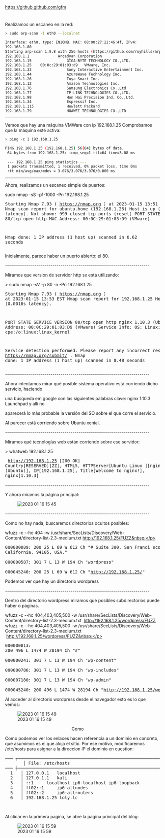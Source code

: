 https://github.github.com/gfm

#
Realizamos un escaneo en la red:
```bash
> sudo arp-scan -I eth0 --localnet
```
```bash
Interface: eth0, type: EN10MB, MAC: 08:00:27:22:46:4f, IPv4: 
192.168.1.80
Starting arp-scan 1.9.8 with 256 hosts (https://github.com/royhills/arp-scan)
192.168.1.1				Arcadyan Corporation
192.168.1.15				GIGA-BYTE TECHNOLOGY CO.,LTD.
192.168.1.25	00:0c:29:01:03:d9	VMware, Inc.
192.168.1.32				Sony Interactive Entertainment Inc.
192.168.1.44				AzureWave Technology Inc.
192.168.1.26				Tuya Smart Inc.
192.168.1.12				Amazon Technologies Inc.
192.168.1.76				Samsung Electronics Co.,Ltd
192.168.1.77				TP-LINK TECHNOLOGIES CO.,LTD.
192.168.1.98				Hon Hai Precision Ind. Co.,Ltd.
192.168.1.34				Espressif Inc.
192.168.1.115				Hewlett Packard
192.168.1.79				HUAWEI TECHNOLOGIES CO.,LTD
```
---
Vemos que hay una máquina VMWare con ip 192.168.1.25
Comprobamos que la máquina esté activa:
```bash
> ping -c 1 192.168.1.25
```
```bash
PING 192.168.1.25 (192.168.1.25) 56(84) bytes of data.
 64 bytes from 192.168.1.25: icmp_seq=1 ttl=64 time=3.08 ms
 
 --- 192.168.1.25 ping statistics ---
 1 packets transmitted, 1 received, 0% packet loss, time 0ms
 rtt min/avg/max/mdev = 3.076/3.076/3.076/0.000 ms
 ```
 ---
 Ahora, realizamos un escaneo simple de puertos:</p><p></p><p>sudo nmap -sS -p1-1000 -Pn 192.168.1.25</p><pre>Starting Nmap 7.93 ( https://nmap.org ) at 2023-01-15 13:51 EST
Nmap scan report for ubuntu.home (192.168.1.25)
Host is up (0.0086s latency).
Not shown: 999 closed tcp ports (reset)
PORT   STATE SERVICE
80/tcp open  http
MAC Address: 00:0C:29:01:03:D9 (VMware)

Nmap done: 1 IP address (1 host up) scanned in 0.62 seconds</pre><p></p><p>Inicialmente, parece haber un puerto abierto: el 80.</p><p></p><p>-------------------------------------------------------------------------</p><p></p><p>Miramos que version de servidor http se está utilizando:</p><p></p><p>&gt; sudo nmap -sV -p 80 -n -Pn 192.168.1.25 &nbsp; &nbsp; &nbsp; &nbsp; &nbsp; &nbsp; &nbsp; &nbsp; &nbsp; &nbsp; &nbsp;</p><p></p><pre> Starting Nmap 7.93 ( https://nmap.org ) at 2023-01-15 13:53 EST
 Nmap scan report for 192.168.1.25
 Host is up (0.0018s latency).
 
 PORT   STATE SERVICE VERSION
 80/tcp open  http    nginx 1.10.3 (Ubuntu)
 MAC Address: 00:0C:29:01:03:D9 (VMware)
 Service Info: OS: Linux; CPE: cpe:/o:linux:linux_kernel
 
 Service detection performed. Please report any incorrect results at https://nmap.org/submit/ .
 Nmap done: 1 IP address (1 host up) scanned in 8.48 seconds
</pre><p>-------------------------------------------------------------------------</p><p></p><p>Ahora intentamos mirar qué posible sistema operativo está corriendo dicho servicio, haciendo</p><p>una búsqueda em google con las siguientes palabras clave: nginx 1.10.3 Launchpad y allí no&nbsp;</p><p>aparecerá lo más probable la versión del SO sobre el que corre el servicio.</p><p></p><p>Al parecer está corriendo sobre Ubuntu xenial.</p><p></p><p>-------------------------------------------------------------------------</p><p></p><p>Miramos qué tecnologías web están corriendo sobre ese servidor:</p><p></p><p>&gt; whatweb 192.168.1.25 &nbsp; &nbsp;</p><p></p><pre> http://192.168.1.25 [200 OK] Country[RESERVED][ZZ], HTML5, HTTPServer[Ubuntu Linux
 ][nginx/1.10.3 (Ubuntu)], IP[192.168.1.25], Title[Welcome to nginx!], nginx[1.10.3]</pre><p></p><p>-------------------------------------------------------------------------</p><p></p><p>Y ahora miramos la página principal:</p>
	<p></p><figure><img alt="2023 01 16 15 45" title="2023 01 16 15 45" src="file:///home/kali/Documents/vulnhub/loly/writeup/2023-01-16_15-45.png"/>
    <figcaption></figcaption></figure><p></p><p>-------------------------------------------------------------------------</p><p></p><p>Como no hay nada, buscaremos directorios ocultos posibles:</p><p></p><p>wfuzz -c --hc 404 -w /usr/share/SecLists/Discovery/Web-Content/directory-list-2.3-medium.txt http://192.168.1.25/FUZZ&nbsp;</p><p></p><pre> 000000009:   200        25 L     69 W       612 Ch      &quot;# Suite 300, San Franci
                                                        sco, California, 94105, 
                                                        USA.&quot;                   
 000000587:   301        7 L      13 W       194 Ch      &quot;wordpress&quot;             
 000045240:   200        25 L     69 W       612 Ch      &quot;http://192.168.1.25/&quot;  </pre><p></p><p>Podemos ver que hay un directorio wordpress</p><p></p><p>-------------------------------------------------------------------------</p><p></p><p>Dentro del directorio wordpress miramos qué posibles subdirectorios puede haber o páginas.</p><p>wfuzz -c --hc 404,403,405,500 -w /usr/share/SecLists/Discovery/Web-Content/directory-list-2.3-medium.txt &nbsp;http://192.168.1.25/wordpress/FUZZ wfuzz -c --hc 404,403,405,500 -w /usr/share/SecLists/Discovery/Web-Content/directory-list-2.3-medium.txt &nbsp;http://192.168.1.25/wordpress/FUZZ&nbsp;</p><p></p><pre>000000013:   200        496 L    1474 W     28194 Ch    &quot;#&quot;                     
000000241:   301        7 L      13 W       194 Ch      &quot;wp-content&quot;            
000000786:   301        7 L      13 W       194 Ch      &quot;wp-includes&quot;           
000007180:   301        7 L      13 W       194 Ch      &quot;wp-admin&quot;              
000045240:   200        496 L    1474 W     28194 Ch    &quot;http://192.168.1.25/wor
                                                       dpress/&quot;  </pre><p></p>
	<p>Al acceder al directorio wordpress desde el navegador esto es lo que vemos:</p>
	<figure>
    <img alt="2023 01 16 15 49" title="2023 01 16 15 49" src="file:///home/kali/Documents/vulnhub/loly/writeup/2023-01-16_15-49.png"/>
    <figcaption>2023 01 16 15 49</figcaption>
  </figure><p>&nbsp; &nbsp; &nbsp; &nbsp; &nbsp;  &nbsp; &nbsp; &nbsp; &nbsp; &nbsp; &nbsp; &nbsp; &nbsp; &nbsp; &nbsp; &nbsp; &nbsp; &nbsp; &nbsp; &nbsp; &nbsp; &nbsp; &nbsp; &nbsp; &nbsp; &nbsp; &nbsp; &nbsp;Como</p>
	<p>Como podemos ver los enlaces hacen referencia a un dominio en concreto, que asumimos es el que aloja el sitio. Por ese motivo, modificaremos /etc/hosts para asignar a la direccion IP el dominio en cuestion:</p>
	<pre>─── ┬──────────────────────────────────────────────────────────────────────────────────────────
       │ File: /etc/hosts
─── ┼──────────────────────────────────────────────────────────────────────────────────────────
  1   │ 127.0.0.1   localhost
  2   │ 127.0.1.1   kali
  3   │ ::1     localhost ip6-localhost ip6-loopback
  4   │ ff02::1     ip6-allnodes
  5   │ ff02::2     ip6-allrouters
  6   │ 192.168.1.25 loly.lc</pre><p>&nbsp;&nbsp;</p>
	<p>Al clicar en la primera pagina, se abre la pagina principal del blog:</p>
	<figure>
    <img alt="2023 01 16 15 59" title="2023 01 16 15 59" src="file:///home/kali/Documents/vulnhub/loly/writeup/2023-01-16_15-59.png"/>
    <figcaption>2023 01 16 15 59</figcaption>
  </figure><p>&nbsp;</p></body></html>
